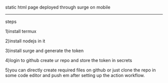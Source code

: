 static html page deployed through surge on mobile

------------------
steps

1)install termux

2)install nodejs in it

3)install surge and generate the token

4)login to github create ur repo and store the token in secrets

5)you can directly create required files on github or just clone the repo in some code editor and push em after setting up the action workflow.
